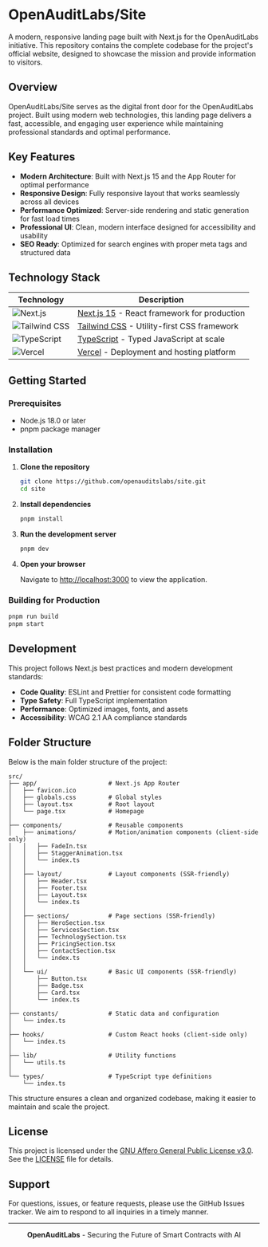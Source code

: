 # OpenAuditLabs/Site

A modern, responsive landing page built with Next.js for the OpenAuditLabs initiative. This repository contains the complete codebase for the project's official website, designed to showcase the mission and provide information to visitors.

## Overview

OpenAuditLabs/Site serves as the digital front door for the OpenAuditLabs project. Built using modern web technologies, this landing page delivers a fast, accessible, and engaging user experience while maintaining professional standards and optimal performance.

## Key Features

- **Modern Architecture**: Built with Next.js 15 and the App Router for optimal performance
- **Responsive Design**: Fully responsive layout that works seamlessly across all devices
- **Performance Optimized**: Server-side rendering and static generation for fast load times
- **Professional UI**: Clean, modern interface designed for accessibility and usability
- **SEO Ready**: Optimized for search engines with proper meta tags and structured data

## Technology Stack

<div align="center">

| Technology                                                                                                                              | Description                                                               |
| --------------------------------------------------------------------------------------------------------------------------------------- | ------------------------------------------------------------------------- |
| <img src="https://img.shields.io/badge/Next.js-000000?style=for-the-badge&logo=nextdotjs&logoColor=white" alt="Next.js" />              | [Next.js 15](https://nextjs.org/) - React framework for production        |
| <img src="https://img.shields.io/badge/Tailwind_CSS-38B2AC?style=for-the-badge&logo=tailwind-css&logoColor=white" alt="Tailwind CSS" /> | [Tailwind CSS](https://tailwindcss.com/) - Utility-first CSS framework    |
| <img src="https://img.shields.io/badge/TypeScript-007ACC?style=for-the-badge&logo=typescript&logoColor=white" alt="TypeScript" />       | [TypeScript](https://www.typescriptlang.org/) - Typed JavaScript at scale |
| <img src="https://img.shields.io/badge/Vercel-000000?style=for-the-badge&logo=vercel&logoColor=white" alt="Vercel" />                   | [Vercel](https://vercel.com/) - Deployment and hosting platform           |

</div>

## Getting Started

### Prerequisites

- Node.js 18.0 or later
- pnpm package manager

### Installation

1. **Clone the repository**

   ```bash
   git clone https://github.com/openauditslabs/site.git
   cd site
   ```


2. **Install dependencies**

   ```bash
   pnpm install
   ```


3. **Run the development server**

   ```bash
   pnpm dev
   ```

4. **Open your browser**

   Navigate to [http://localhost:3000](http://localhost:3000) to view the application.


### Building for Production

```bash
pnpm run build
pnpm start
```

## Development

This project follows Next.js best practices and modern development standards:

- **Code Quality**: ESLint and Prettier for consistent code formatting
- **Type Safety**: Full TypeScript implementation
- **Performance**: Optimized images, fonts, and assets
- **Accessibility**: WCAG 2.1 AA compliance standards

## Folder Structure

Below is the main folder structure of the project:

```
src/
├── app/                    # Next.js App Router
│   ├── favicon.ico
│   ├── globals.css         # Global styles
│   ├── layout.tsx          # Root layout
│   └── page.tsx            # Homepage
│
├── components/             # Reusable components
│   ├── animations/         # Motion/animation components (client-side only)
│   │   ├── FadeIn.tsx
│   │   ├── StaggerAnimation.tsx
│   │   └── index.ts
│   │
│   ├── layout/             # Layout components (SSR-friendly)
│   │   ├── Header.tsx
│   │   ├── Footer.tsx
│   │   ├── Layout.tsx
│   │   └── index.ts
│   │
│   ├── sections/           # Page sections (SSR-friendly)
│   │   ├── HeroSection.tsx
│   │   ├── ServicesSection.tsx
│   │   ├── TechnologySection.tsx
│   │   ├── PricingSection.tsx
│   │   ├── ContactSection.tsx
│   │   └── index.ts
│   │
│   └── ui/                 # Basic UI components (SSR-friendly)
│       ├── Button.tsx
│       ├── Badge.tsx
│       ├── Card.tsx
│       └── index.ts
│
├── constants/              # Static data and configuration
│   └── index.ts
│
├── hooks/                  # Custom React hooks (client-side only)
│   └── index.ts
│
├── lib/                    # Utility functions
│   └── utils.ts
│
└── types/                  # TypeScript type definitions
    └── index.ts
```

This structure ensures a clean and organized codebase, making it easier to maintain and scale the project.

## License

This project is licensed under the [GNU Affero General Public License v3.0](https://www.gnu.org/licenses/agpl-3.0.en.html). See the [LICENSE](LICENSE) file for details.

## Support

For questions, issues, or feature requests, please use the GitHub Issues tracker. We aim to respond to all inquiries in a timely manner.

---

<div align="center">
  <strong>OpenAuditLabs</strong> - Securing the Future of Smart Contracts with AI
</div>
